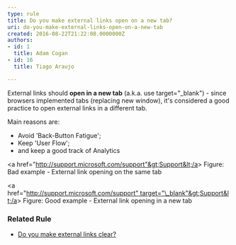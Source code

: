 ```yaml
---
type: rule
title: Do you make external links open on a new tab?
uri: do-you-make-external-links-open-on-a-new-tab
created: 2016-08-22T21:22:08.0000000Z
authors:
- id: 1
  title: Adam Cogan
- id: 16
  title: Tiago Araujo

---
```


External links should **open in a new tab** (a.k.a. use target="\_blank") - since browsers implemented tabs (replacing new window), it's considered a good practice to open external links in a different tab.

Main reasons are:

- Avoid 'Back-Button Fatigue';
- Keep 'User Flow';
- and keep a good track of Analytics


&lt;a href="http://support.microsoft.com/support"&gt;Support&lt;/a&gt;
Figure: Bad example - External link opening on the same tab

&lt;a href="http://support.microsoft.com/support" target="\_blank"&gt;Support&lt;/a&gt;
Figure: Good example - External link opening in a new tab ​

### ​Related Rule​​


- [Do you make external links clear?](/_layouts/15/FIXUPREDIRECT.ASPX?WebId=3dfc0e07-e23a-4cbb-aac2-e778b71166a2&amp;TermSetId=07da3ddf-0924-4cd2-a6d4-a4809ae20160&amp;TermId=e967b272-519c-4c96-9880-2f95c1362ac5)
